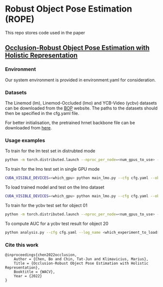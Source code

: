 # Robust Object Pose Estimation (ROPE)
This repo stores code used in the paper
## [Occlusion-Robust Object Pose Estimation with Holistic Representation](https://arxiv.org/pdf/2110.11636.pdf)

### Environment
Our system environment is provided in environment.yaml for consideration.

### Datasets
The Linemod (lm), Linemod-Occluded (lmo) and YCB-Video (ycbv) datasets can be downloaded from the [BOP](https://bop.felk.cvut.cz/datasets/) website. The paths to the datasets should then be specified in the cfg.yaml file. 

For better initialisation, the pretrained hrnet backbone file can be downloaded from [here](https://github.com/leoxiaobin/deep-high-resolution-net.pytorch).

### Usage examples
To train for the lm test set in distrubted mode
````bash
python -m torch.distributed.launch --nproc_per_node=<num_gpus_to_use> --use_env main_lm.py --cfg cfg.yaml --obj duck --log_name <name_this_experiment>
````

To train for the lmo test set in single GPU mode
````bash
CUDA_VISIBLE_DEVICES=<which_gpu> python main_lmo.py --cfg cfg.yaml --obj ape --log_name <name_this_experiment> 
````

To load trained model and test on the lmo dataset
````bash
CUDA_VISIBLE_DEVICES=<which_gpu> python main_lmo.py --cfg cfg.yaml --obj cat --log_name <which_experiment_to_load> --resume --test-only 
````


To train for the ycbv test set for object 01
````bash
python -m torch.distributed.launch --nproc_per_node=<num_gpus_to_use> --use_env main_ycbv.py --cfg cfg.yaml --obj 01 --log_name <name_this_experiment>
````

To compute AUC for a ycbv test result for object 20
````bash
python analysis.py --cfg cfg.yaml --log_name <which_experiment_to_load> --obj 20
````

### Cite this work
````
@inproceedings{chen2022occlusion,
    Author = {Chen, Bo and Chin, Tat-Jun and Klimavicius, Marius},
    Title = {Occlusion-Robust Object Pose Estimation with Holistic Representation},
    Booktitle = {WACV},
    Year = {2022}
}
````

